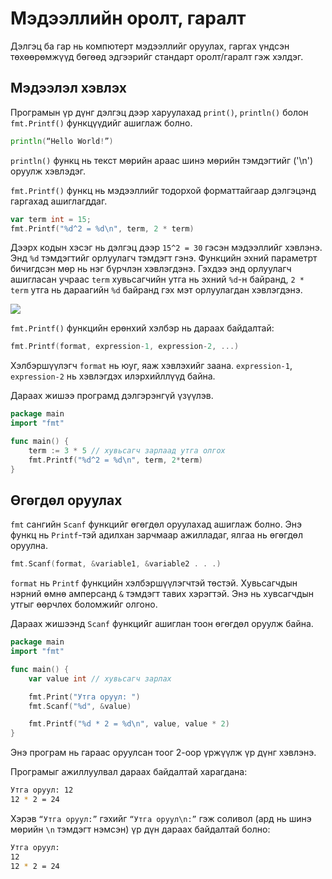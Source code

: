 # Мэдээллийн оролт, гаралт

Дэлгэц ба гар нь компютерт мэдээллийг оруулах, гаргах үндсэн төхөөрөмжүүд бөгөөд эдгээрийг стандарт оролт/гаралт гэж хэлдэг.

## Мэдээлэл хэвлэх

Програмын үр дүнг дэлгэц дээр харуулахад `print()`, `println()` болон `fmt.Printf()` функцүүдийг ашиглаж болно.

```go
println(“Hello World!”)
```

`println()` функц нь текст мөрийн араас шинэ мөрийн тэмдэгтийг \('\n'\) оруулж хэвлэдэг.

`fmt.Printf()` функц нь мэдээллийг тодорхой форматтайгаар дэлгэцэнд гаргахад ашиглагддаг.

```go
var term int = 15;
fmt.Printf("%d^2 = %d\n", term, 2 * term)
```

Дээрх кодын хэсэг нь дэлгэц  дээр `15^2 = 30` гэсэн мэдээллийг хэвлэнэ. Энд `%d` тэмдэгтийг орлуулагч тэмдэгт гэнэ. Функцийн эхний параметрт бичигдсэн мөр нь нэг бүрчлэн хэвлэгдэнэ. Гэхдээ энд орлуулагч ашигласан учраас `term` хувьсагчийн утга нь эхний `%d`-н байранд, `2 * term`  утга нь дараагийн `%d` байранд гэх мэт орлуулагдан хэвлэгдэнэ.

![](res/fmt.png)

`fmt.Printf()` функцийн ерөнхий хэлбэр нь дараах байдалтай:

```go
fmt.Printf(format, expression-1, expression-2, ...)
```

Хэлбэршүүлэгч `format` нь юуг, яаж хэвлэхийг заана.  `expression-1`, `expression-2` нь хэвлэгдэх илэрхийллүүд байна.

Дараах жишээ програмд дэлгэрэнгүй үзүүлэв.

```go
package main
import "fmt"

func main() {
    term := 3 * 5 // хувьсагч зарлаад утга олгох
    fmt.Printf("%d^2 = %d\n", term, 2*term)
}
```

## Өгөгдөл оруулах

`fmt` сангийн `Scanf` функцийг өгөгдөл оруулахад ашиглаж болно. Энэ функц нь `Printf`-тэй адилхан зарчмаар ажилладаг, ялгаа нь өгөгдөл оруулна.

```go
fmt.Scanf(format, &variable1, &variable2 . . .)
```

`format` нь `Printf` функцийн хэлбэршүүлэгчтэй төстэй. Хувьсагчдын нэрний өмнө амперсанд `&` тэмдэгт тавих хэрэгтэй. Энэ нь хувсагчдын утгыг өөрчлөх боломжийг олгоно.

Дараах жишээнд `Scanf` функцийг ашиглан тоон өгөгдөл оруулж байна.

```go
package main
import "fmt"

func main() {
    var value int // хувьсагч зарлах

    fmt.Print("Утга оруул: ")
    fmt.Scanf("%d", &value)

    fmt.Printf("%d * 2 = %d\n", value, value * 2)
}
```

Энэ програм нь гараас оруулсан тоог 2-оор үржүүлж үр дүнг хэвлэнэ.

Програмыг ажиллуулвал дараах байдалтай харагдана:

```sh
Утга оруул: 12
12 * 2 = 24
```

Хэрэв `“Утга оруул:”` гэхийг `“Утга оруул\n:”` гэж соливол \(ард нь шинэ мөрийн `\n` тэмдэгт нэмсэн\) үр дүн дараах байдалтай болно:

```sh
Утга оруул:
12
12 * 2 = 24
```



